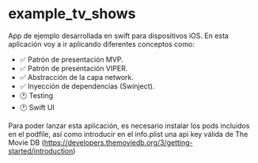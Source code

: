 # example_tv_shows

App de ejemplo desarrollada en swift para dispositivos iOS. En esta aplicación voy a ir aplicando diferentes conceptos como:

- ✅ Patrón de presentación MVP.
- ✅ Patrón de presentación VIPER.
- ✅ Abstracción de la capa network.
- ✅ Inyección de dependencias (Swinject).
- 🕐 Testing
- 🕐 Swift UI

Para poder lanzar esta aplicación, es necesario instalar los pods incluidos en el podfile, así como introducir en el info.plist una api key válida de The Movie DB (https://developers.themoviedb.org/3/getting-started/introduction)
